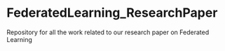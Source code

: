 # FederatedLearning_ResearchPaper
Repository for all the work related to our research paper on Federated Learning
